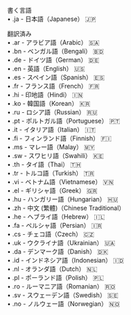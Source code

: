 書く言語  
•	.ja - 日本語（Japanese） 🇯🇵  
  
翻訳済み  
•	.ar - アラビア語（Arabic） 🇸🇦  
•	.bn - ベンガル語（Bengali） 🇧🇩  
•	.de - ドイツ語（German） 🇩🇪  
•	.en - 英語（English） 🇺🇸  
•	.es - スペイン語（Spanish） 🇪🇸  
•	.fr - フランス語（French） 🇫🇷  
•	.hi - 印地語（Hindi） 🇮🇳  
•	.ko - 韓国語（Korean） 🇰🇷  
•	.ru - ロシア語（Russian） 🇷🇺   
•	.pt - ポルトガル語（Portuguese） 🇵🇹  
•	.it - イタリア語（Italian） 🇮🇹  
•	.fi - フィンランド語（Finnish） 🇫🇮  
•	.ms - マレー語（Malay） 🇲🇾  
•	.sw - スワヒリ語（Swahili） 🇰🇪  
•	.th - タイ語（Thai） 🇹🇭  
•	.tr - トルコ語（Turkish） 🇹🇷  
•	.vi - ベトナム語（Vietnamese） 🇻🇳  
•	.el - ギリシャ語（Greek） 🇬🇷  
•	.hu - ハンガリー語（Hungarian） 🇭🇺  
•	.zh - 中文 (繁體)（Chinese Traditional）  
•	.he - ヘブライ語（Hebrew） 🇮🇱  
•	.fa - ペルシャ語（Persian） 🇮🇷  
•	.cs - チェコ語（Czech） 🇨🇿  
•	.uk - ウクライナ語（Ukrainian） 🇺🇦  
•	.da - デンマーク語（Danish） 🇩🇰  
•	.id - インドネシア語（Indonesian） 🇮🇩  
•	.nl - オランダ語（Dutch） 🇳🇱  
•	.pl - ポーランド語（Polish） 🇵🇱  
•	.ro - ルーマニア語（Romanian） 🇷🇴  
•	.sv - スウェーデン語（Swedish） 🇸🇪  
•	.no - ノルウェー語（Norwegian） 🇳🇴  
